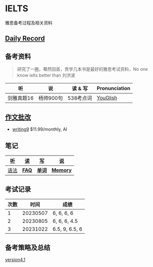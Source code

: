 # IELTS

雅思备考过程及相关资料

## [Daily Record](record/daily/index.md)

## 备考资料

> 研究了一圈，蓦然回首，贵学几本书是最好的雅思考试资料，No one know ielts better than 刘洪波

| 听         | 说        | 读 & 写   | Pronunciation                     |
| ---------- | --------- | --------- | --------------------------------- |
| 剑雅真题16 | 杨帅900句 | 538考点词 | [YouGlish](https://youglish.com/) |
## [作文批改](record/summary/writing.md)
- [writing9](https://writing9.com/)	$11.99/monthly, AI
## 笔记

| [听](record/summary/listening.md) | [读](record/summary/reading.md)  | [写](record/summary/writing.md)          | [说](record/summary/speaking.md)       |
| --------------------------------- | -------------------------------- | ---------------------------------------- | -------------------------------------- |
| [语法](record/summary/grammar.md) | **[FAQ](record/summary/FAQ.md)** | **[单词](record/summary/vocabulary.md)** | [**Memory**](record/summary/memory.md) |

## 考试记录

| 次数 | 时间     | 成绩                 |
| ---- | -------- | -------------------- |
| 1    | 20230507 | 6,   6,   6,   6     |
| 2    | 20230805 | 6,   6,   6,   4.5   |
| 3    | 20231022 | 6.5,   9,   6.5,   6 |

## 备考策略及总结

[version4.1](record/summary/strategy.md)
